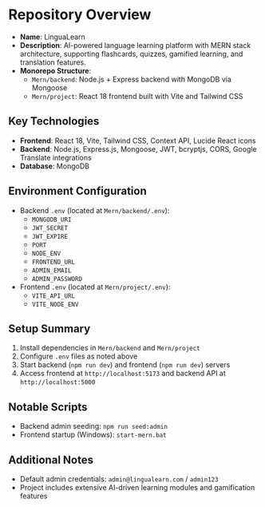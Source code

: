 # Repository Overview

- **Name**: LinguaLearn
- **Description**: AI-powered language learning platform with MERN stack architecture, supporting flashcards, quizzes, gamified learning, and translation features.
- **Monorepo Structure**:
  - `Mern/backend`: Node.js + Express backend with MongoDB via Mongoose
  - `Mern/project`: React 18 frontend built with Vite and Tailwind CSS

## Key Technologies
- **Frontend**: React 18, Vite, Tailwind CSS, Context API, Lucide React icons
- **Backend**: Node.js, Express.js, Mongoose, JWT, bcryptjs, CORS, Google Translate integrations
- **Database**: MongoDB

## Environment Configuration
- Backend `.env` (located at `Mern/backend/.env`):
  - `MONGODB_URI`
  - `JWT_SECRET`
  - `JWT_EXPIRE`
  - `PORT`
  - `NODE_ENV`
  - `FRONTEND_URL`
  - `ADMIN_EMAIL`
  - `ADMIN_PASSWORD`
- Frontend `.env` (located at `Mern/project/.env`):
  - `VITE_API_URL`
  - `VITE_NODE_ENV`

## Setup Summary
1. Install dependencies in `Mern/backend` and `Mern/project`
2. Configure `.env` files as noted above
3. Start backend (`npm run dev`) and frontend (`npm run dev`) servers
4. Access frontend at `http://localhost:5173` and backend API at `http://localhost:5000`

## Notable Scripts
- Backend admin seeding: `npm run seed:admin`
- Frontend startup (Windows): `start-mern.bat`

## Additional Notes
- Default admin credentials: `admin@lingualearn.com` / `admin123`
- Project includes extensive AI-driven learning modules and gamification features